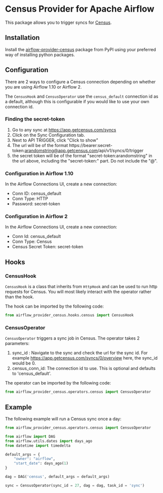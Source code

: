 # Census Provider for Apache Airflow

This package allows you to trigger syncs for [Census](https://www.getcensus.com/).

## Installation

Install the [airflow-provider-census](https://pypi.org/project/airflow-provider-census/) package from PyPI using your preferred way of installing python packages.

## Configuration

There are 2 ways to configure a Census connection depending on whether you are using Airflow 1.10 or Airflow 2.

The `CensusHook` and `CensusOperator` use the `census_default` connection id as a default, although this is configurable if you would like to use your own connection id.

### Finding the secret-token

1. Go to any sync at https://app.getcensus.com/syncs
2. Click on the Sync Configuration tab.
3. Next to API TRIGGER, click "Click to show"
4. The url will be of the format https://bearer:secret-token:arandomstring@app.getcensus.com/api/v1/syncs/0/trigger
5. the secret token will be of the format "secret-token:arandomstring" in the url above, including the "secret-token:" part. Do not include the "@".

### Configuration in Airflow 1.10

In the Airflow Connections UI, create a new connection:

* Conn ID: census_default
* Conn Type: HTTP
* Password: secret-token

### Configuration in Airflow 2

In the Airflow Connections UI, create a new connection:

* Conn Id: census_default
* Conn Type: Census
* Census Secret Token: secret-token

## Hooks

### CensusHook

`CensusHook` is a class that inherits from `HttpHook` and can be used to run http requests for Census.
You will most likely interact with the operator rather than the hook.

The hook can be imported by the following code:

```python
from airflow_provider_census.hooks.census import CensusHook
```

### CensusOperator

`CensusOperator` triggers a sync job in Census. The operator takes 2 parameters:

1. sync_id : Navigate to the sync and check the url for the sync id. For example https://app.getcensus.com/syncs/0/overview here, the sync_id would be 0.
2. census_conn_id: The connection id to use. This is optional and defaults to 'census_default'.

The operator can be imported by the following code:

```python
from airflow_provider_census.operators.census import CensusOperator
```

## Example

The following example will run a Census sync once a day:

```python
from airflow_provider_census.operators.census import CensusOperator

from airflow import DAG
from airflow.utils.dates import days_ago
from datetime import timedelta

default_args = {
    "owner": "airflow",
    "start_date": days_ago(1)
}

dag = DAG('census', default_args = default_args)

sync = CensusOperator(sync_id = 27, dag = dag, task_id = 'sync')
```
